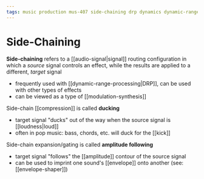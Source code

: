 ```yaml
---
tags: music production mus-407 side-chaining drp dynamics dynamic-range dynamic-range-processing compression
---
```


# Side-Chaining

**Side-chaining** refers to a [[audio-signal|signal]] routing configuration in which a _source_ signal controls an effect, while the results are applied to a different, _target_ signal

- frequently used with [[dynamic-range-processing|DRP]], can be used with other types of effects
- can be viewed as a type of [[modulation-synthesis]]

Side-chain [[compression]] is called **ducking**

- target signal "ducks" out of the way when the source signal is [[loudness|loud]]
- often in pop music: bass, chords, etc. will duck for the [[kick]]

Side-chain expansion/gating is called **amplitude following**

- target signal "follows" the [[amplitude]] contour of the source signal
- can be used to imprint one sound's [[envelope]] onto another (see: [[envelope-shaper]])
